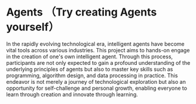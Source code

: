 # Agents （Try creating Agents yourself）   
In the rapidly evolving technological era, intelligent agents have become vital tools across various industries. 
This project aims to hands-on engage in the creation of one's own intelligent agent. 
Through this process, participants are not only expected to gain a profound understanding of the underlying principles of agents but also to master key skills such as programming, algorithm design, and data processing in practice. 
This endeavor is not merely a journey of technological exploration but also an opportunity for self-challenge and personal growth, enabling everyone to learn through creation and innovate through learning.
